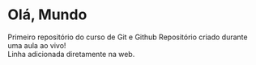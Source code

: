 # Olá, Mundo
 Primeiro repositório do curso de Git e Github
 Repositório criado durante uma aula ao vivo!  
 Linha adicionada diretamente na web.
